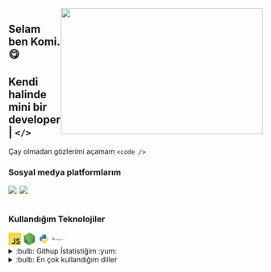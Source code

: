 <img src="https://media.giphy.com/media/kOCftLxBJCRCU/giphy.gif" align="right" width="400" height="250">

## Selam ben  Komi. :yum:


## Kendi halinde mini bir developer | `</>`

Çay olmadan gözlerimi açamam `<code />`

### Sosyal medya platformlarım

[<img width="22" src="https://unpkg.com/simple-icons@v5/icons/youtube.svg" align="left" />][youtube]
[<img width="22" src="https://unpkg.com/simple-icons@v5/icons/discord.svg" align="left" />][discord]


[youtube]: https://www.youtube.com/channel/UCrwaX1V406Pv9KnAZRXLPbQ
[discord]: https://discord.com/users/855505728537755664

<br />
<br />


### Kullandığım Teknolojiler
<img src="https://raw.githubusercontent.com/github/explore/80688e429a7d4ef2fca1e82350fe8e3517d3494d/topics/javascript/javascript.png" width="25" height="25">
<img src="https://raw.githubusercontent.com/github/explore/80688e429a7d4ef2fca1e82350fe8e3517d3494d/topics/nodejs/nodejs.png" width="25" height="25">
<img src="https://raw.githubusercontent.com/github/explore/80688e429a7d4ef2fca1e82350fe8e3517d3494d/topics/python/python.png" width="25" height="25">
<img src="https://raw.githubusercontent.com/github/explore/285d19f261b6d469fd8a309dddb234371d7be462/topics/mongodb/mongodb.png" width="25" height="25">


<details>
<summary>:bulb: Githup İstatistiğim :yum:</summary>
<img src="https://github-readme-stats.vercel.app/api?username=Komi-Shouko&theme=radical" >
</details>

<details>
<summary>:bulb: En çok kullandığım diller </summary>
<img src="https://github-readme-stats.vercel.app/api/top-langs/?username=Komi-Shouko&layout=compact" >
</details>

<br />
<br />




